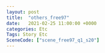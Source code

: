 ```yaml
---
layout: post
title:  "others_free97"
date:   2021-02-25 11:00:00 +0000
categories: Etc
Tags: Story Etc
SceneCode: ["scene_free97_q1_s20"]
---
```

